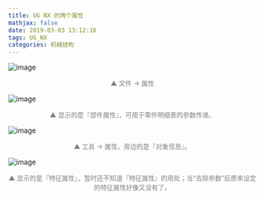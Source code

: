 ```yaml
---
title: UG NX 的两个属性
mathjax: false
date: 2019-03-03 13:12:16
tags: UG_NX
categories: 机械结构
---
```


![image](https://ws1.sinaimg.cn/large/006mcMYXgy1g0pj52gon0j30fd0ikwg3.jpg)
<div style="font-size:13px;color:gray;text-align:center">▲ 文件 -> 属性</div>

<!--more-->

![image](https://wx2.sinaimg.cn/large/006mcMYXgy1g0pj5hkz4kj30e60hhq42.jpg)
<div style="font-size:13px;color:gray;text-align:center">▲ 显示的是『部件属性』，可用于零件明细表的参数传递。</div>

![image](https://wx3.sinaimg.cn/large/006mcMYXgy1g0pj6ky141j30ap0dyq44.jpg)
<div style="font-size:13px;color:gray;text-align:center">▲ 工具 -> 属性，旁边的是『对象信息』。</div>

![image](https://wx4.sinaimg.cn/large/006mcMYXgy1g0pj6xq8ygj30dn0f9mxr.jpg)
<div style="font-size:13px;color:gray;text-align:center">▲ 显示的是『特征属性』，暂时还不知道『特征属性』的用处；当“去除参数”后原来设定的特征属性好像又没有了。</div>
<!--
<hr/>
<span style="color:gray;font-size:12px">
参考：
1.[link-01]()
2.[link-02]()
3.[link-03]()
4.[link-04]()
5.[link-05]()
</span>
-->
